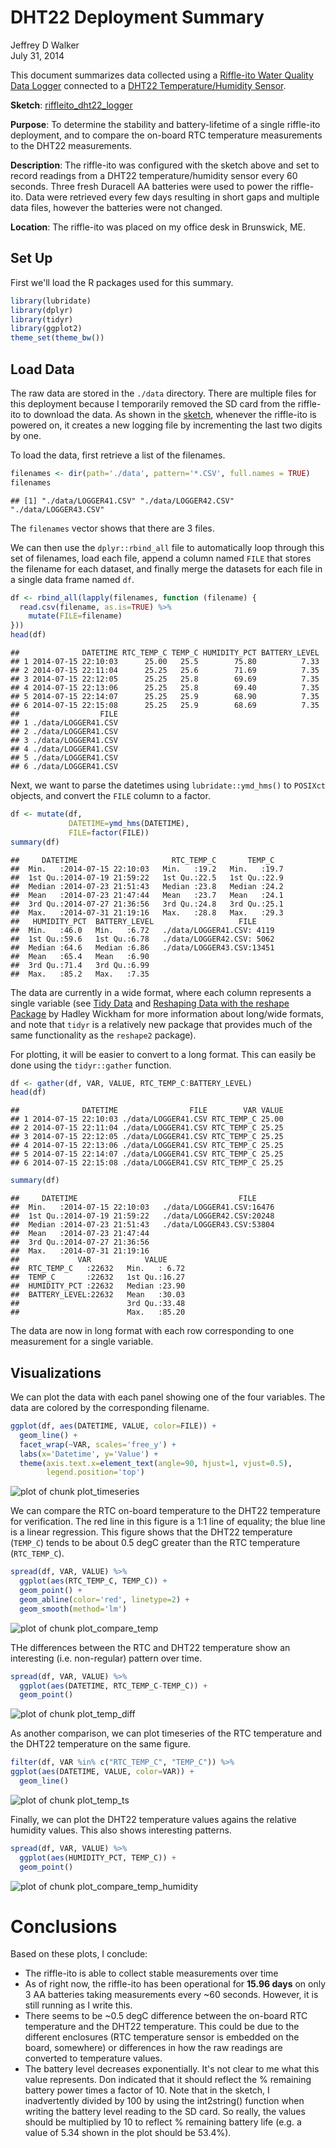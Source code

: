 # DHT22 Deployment Summary
Jeffrey D Walker  
July 31, 2014  

This document summarizes data collected using a [Riffle-ito Water Quality Data Logger](https://github.com/p-v-o-s/riffle-ito) connected to a [DHT22 Temperature/Humidity Sensor](http://www.adafruit.com/products/393).

**Sketch**: [riffleito_dht22_logger](https://github.com/walkerjeffd/riffle-ito-apps/blob/e03b1a0b3333b147bcb9e3c6df88cb3119c01e14/ino/riffleito_dht22_logger/riffleito_dht22_logger.ino)

**Purpose**: To determine the stability and battery-lifetime of a single riffle-ito deployment, and to compare the on-board RTC temperature measurements to the DHT22 measurements.

**Description**: The riffle-ito was configured with the sketch above and set to record readings from a DHT22 temperature/humidity sensor every 60 seconds. Three fresh Duracell AA batteries were used to power the riffle-ito. Data were retrieved every few days resulting in short gaps and multiple data files, however the batteries were not changed.  

**Location**: The riffle-ito was placed on my office desk in Brunswick, ME. 

## Set Up

First we'll load the R packages used for this summary.


```r
library(lubridate)
library(dplyr)
library(tidyr)
library(ggplot2)
theme_set(theme_bw())
```

## Load Data

The raw data are stored in the `./data` directory. There are multiple files for this 
deployment because I temporarily removed the SD card from the riffle-ito to download
the data. As shown in the [sketch](), whenever the riffle-ito is powered on, it creates a new logging file by incrementing the last two digits by one.

To load the data, first retrieve a list of the filenames.


```r
filenames <- dir(path='./data', pattern='*.CSV', full.names = TRUE)
filenames
```

```
## [1] "./data/LOGGER41.CSV" "./data/LOGGER42.CSV" "./data/LOGGER43.CSV"
```

The `filenames` vector shows that there are 3 files.

We can then use the `dplyr::rbind_all` file to automatically loop through this set of filenames, load each file, append a column named `FILE` that stores the filename for each dataset, and finally merge the datasets for each file in a single data frame named `df`.


```r
df <- rbind_all(lapply(filenames, function (filename) {
  read.csv(filename, as.is=TRUE) %>%
    mutate(FILE=filename)
}))
head(df)
```

```
##              DATETIME RTC_TEMP_C TEMP_C HUMIDITY_PCT BATTERY_LEVEL
## 1 2014-07-15 22:10:03      25.00   25.5        75.80          7.33
## 2 2014-07-15 22:11:04      25.25   25.6        71.69          7.35
## 3 2014-07-15 22:12:05      25.25   25.8        69.69          7.35
## 4 2014-07-15 22:13:06      25.25   25.8        69.40          7.35
## 5 2014-07-15 22:14:07      25.25   25.9        68.90          7.35
## 6 2014-07-15 22:15:08      25.25   25.9        68.69          7.35
##                  FILE
## 1 ./data/LOGGER41.CSV
## 2 ./data/LOGGER41.CSV
## 3 ./data/LOGGER41.CSV
## 4 ./data/LOGGER41.CSV
## 5 ./data/LOGGER41.CSV
## 6 ./data/LOGGER41.CSV
```

Next, we want to parse the datetimes using `lubridate::ymd_hms()` to `POSIXct` objects, and convert the `FILE` column to a factor.


```r
df <- mutate(df,
             DATETIME=ymd_hms(DATETIME),
             FILE=factor(FILE))
summary(df)
```

```
##     DATETIME                     RTC_TEMP_C       TEMP_C    
##  Min.   :2014-07-15 22:10:03   Min.   :19.2   Min.   :19.7  
##  1st Qu.:2014-07-19 21:59:22   1st Qu.:22.5   1st Qu.:22.9  
##  Median :2014-07-23 21:51:43   Median :23.8   Median :24.2  
##  Mean   :2014-07-23 21:47:44   Mean   :23.7   Mean   :24.1  
##  3rd Qu.:2014-07-27 21:36:56   3rd Qu.:24.8   3rd Qu.:25.1  
##  Max.   :2014-07-31 21:19:16   Max.   :28.8   Max.   :29.3  
##   HUMIDITY_PCT  BATTERY_LEVEL                   FILE      
##  Min.   :46.0   Min.   :6.72   ./data/LOGGER41.CSV: 4119  
##  1st Qu.:59.6   1st Qu.:6.78   ./data/LOGGER42.CSV: 5062  
##  Median :64.6   Median :6.86   ./data/LOGGER43.CSV:13451  
##  Mean   :65.4   Mean   :6.90                              
##  3rd Qu.:71.4   3rd Qu.:6.99                              
##  Max.   :85.2   Max.   :7.35
```

The data are currently in a wide format, where each column represents a single variable (see [Tidy Data](http://vita.had.co.nz/papers/tidy-data.pdf) and [Reshaping Data with the reshape Package](http://www.jstatsoft.org/v21/i12/paper) by Hadley Wickham for more information about long/wide formats, and note that `tidyr` is a relatively new package that provides much of the same functionality as the `reshape2` package). 

For plotting, it will be easier to convert to a long format. This can easily be done using the `tidyr::gather` function.


```r
df <- gather(df, VAR, VALUE, RTC_TEMP_C:BATTERY_LEVEL)
head(df)
```

```
##              DATETIME                FILE        VAR VALUE
## 1 2014-07-15 22:10:03 ./data/LOGGER41.CSV RTC_TEMP_C 25.00
## 2 2014-07-15 22:11:04 ./data/LOGGER41.CSV RTC_TEMP_C 25.25
## 3 2014-07-15 22:12:05 ./data/LOGGER41.CSV RTC_TEMP_C 25.25
## 4 2014-07-15 22:13:06 ./data/LOGGER41.CSV RTC_TEMP_C 25.25
## 5 2014-07-15 22:14:07 ./data/LOGGER41.CSV RTC_TEMP_C 25.25
## 6 2014-07-15 22:15:08 ./data/LOGGER41.CSV RTC_TEMP_C 25.25
```

```r
summary(df)
```

```
##     DATETIME                                    FILE      
##  Min.   :2014-07-15 22:10:03   ./data/LOGGER41.CSV:16476  
##  1st Qu.:2014-07-19 21:59:22   ./data/LOGGER42.CSV:20248  
##  Median :2014-07-23 21:51:43   ./data/LOGGER43.CSV:53804  
##  Mean   :2014-07-23 21:47:44                              
##  3rd Qu.:2014-07-27 21:36:56                              
##  Max.   :2014-07-31 21:19:16                              
##             VAR            VALUE      
##  RTC_TEMP_C   :22632   Min.   : 6.72  
##  TEMP_C       :22632   1st Qu.:16.27  
##  HUMIDITY_PCT :22632   Median :23.90  
##  BATTERY_LEVEL:22632   Mean   :30.03  
##                        3rd Qu.:33.48  
##                        Max.   :85.20
```

The data are now in long format with each row corresponding to one measurement for a single variable.

## Visualizations

We can plot the data with each panel showing one of the four variables. The data are colored by the corresponding filename. 


```r
ggplot(df, aes(DATETIME, VALUE, color=FILE)) +
  geom_line() +
  facet_wrap(~VAR, scales='free_y') +
  labs(x='Datetime', y='Value') +
  theme(axis.text.x=element_text(angle=90, hjust=1, vjust=0.5),
        legend.position='top')
```

![plot of chunk plot_timeseries](./index_files/figure-html/plot_timeseries.png) 

We can compare the RTC on-board temperature to the DHT22 temperature for verification. The red line in this figure is a 1:1 line of equality; the blue line is a linear regression. This figure shows that the DHT22 temperature (`TEMP_C`) tends to be about 0.5 degC greater than the RTC temperature (`RTC_TEMP_C`).


```r
spread(df, VAR, VALUE) %>%
  ggplot(aes(RTC_TEMP_C, TEMP_C)) +
  geom_point() +
  geom_abline(color='red', linetype=2) +
  geom_smooth(method='lm')
```

![plot of chunk plot_compare_temp](./index_files/figure-html/plot_compare_temp.png) 

THe differences between the RTC and DHT22 temperature show an interesting (i.e. non-regular) pattern over time.


```r
spread(df, VAR, VALUE) %>%
  ggplot(aes(DATETIME, RTC_TEMP_C-TEMP_C)) +
  geom_point()
```

![plot of chunk plot_temp_diff](./index_files/figure-html/plot_temp_diff.png) 

As another comparison, we can plot timeseries of the RTC temperature and the DHT22 temperature on the same figure.


```r
filter(df, VAR %in% c("RTC_TEMP_C", "TEMP_C")) %>%
ggplot(aes(DATETIME, VALUE, color=VAR)) +
  geom_line()
```

![plot of chunk plot_temp_ts](./index_files/figure-html/plot_temp_ts.png) 

Finally, we can plot the DHT22 temperature values agains the relative humidity values. This also shows interesting patterns. 


```r
spread(df, VAR, VALUE) %>%
  ggplot(aes(HUMIDITY_PCT, TEMP_C)) +
  geom_point()
```

![plot of chunk plot_compare_temp_humidity](./index_files/figure-html/plot_compare_temp_humidity.png) 

# Conclusions

Based on these plots, I conclude:

- The riffle-ito is able to collect stable measurements over time
- As of right now, the riffle-ito has been operational for **15.96 days** on only 3 AA batteries taking measurements every ~60 seconds. However, it is still running as I write this.
- There seems to be ~0.5 degC difference between the on-board RTC temperature and the DHT22 temperature. This could be due to the different enclosures (RTC temperature sensor is embedded on the board, somewhere) or differences in how the raw readings are converted to temperature values.
- The battery level decreases exponentially. It's not clear to me what this value represents. Don indicated that it should reflect the % remaining battery power times a factor of 10. Note that in the sketch, I inadvertently divided by 100 by using the int2string() function when writing the battery level reading to the SD card. So really, the values should be multiplied by 10 to reflect % remaining battery life (e.g. a value of 5.34 shown in the plot should be 53.4%).
